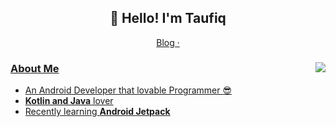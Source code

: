 <h2 align="center">👋 Hello! I'm Taufiq</h2>

<p align="center">
  <a href="https://arhen.dev/">
    Blog ·
</p>
<img align="right" src="https://github-readme-stats.vercel.app/api?username=MtaufiqH&show_icons=true&hide_border=true"/>

### About Me

- An Android Developer that lovable Programmer :sunglasses:
- **Kotlin and Java** lover
- Recently learning **Android Jetpack**
<!--END_SECTION:waka-->

<!--
ref:
https://github.com/xiaoluoboding/xiaoluoboding
https://github.com/hritik5102/hritik5102

-->
